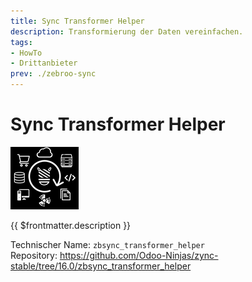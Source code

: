 ```yaml
---
title: Sync Transformer Helper
description: Transformierung der Daten vereinfachen.
tags:
- HowTo
- Drittanbieter
prev: ./zebroo-sync
---
```

# Sync Transformer Helper
![](attachments/icon_odoo_zbsync.png)

{{ $frontmatter.description }}

Technischer Name: `zbsync_transformer_helper`\
Repository: <https://github.com/Odoo-Ninjas/zync-stable/tree/16.0/zbsync_transformer_helper>